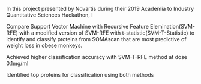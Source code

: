 

In this project presented by Novartis during their 2019 Academia to Industry Quantitative Sciences Hackathon, I

Compare Support Vector Machine with Recursive Feature Elemination(SVM-RFE) with a modified version of SVM-RFE with t-statistic(SVM-T-Statistic) to identify and classify proteins from SOMAscan that are most predictive of weight loss in obese monkeys.

Achieved higher classification accuracy with SVM-T-RFE method at dose 0.1mg/ml

Identified top proteins for classification using both methods

